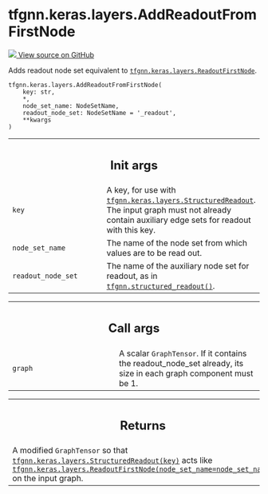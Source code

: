 # tfgnn.keras.layers.AddReadoutFromFirstNode

<!-- Insert buttons and diff -->

<a target="_blank" href="https://github.com/tensorflow/gnn/tree/master/tensorflow_gnn/keras/layers/graph_ops.py#L518-L566">
<img src="https://www.tensorflow.org/images/GitHub-Mark-32px.png" /> View source
on GitHub </a>

Adds readout node set equivalent to
<a href="../../../tfgnn/keras/layers/ReadoutFirstNode.md"><code>tfgnn.keras.layers.ReadoutFirstNode</code></a>.

<pre class="devsite-click-to-copy prettyprint lang-py tfo-signature-link">
<code>tfgnn.keras.layers.AddReadoutFromFirstNode(
    key: str,
    *,
    node_set_name: NodeSetName,
    readout_node_set: NodeSetName = &#x27;_readout&#x27;,
    **kwargs
)
</code></pre>

<!-- Placeholder for "Used in" -->

<!-- Tabular view -->

 <table class="responsive fixed orange">
<colgroup><col width="214px"><col></colgroup>
<tr><th colspan="2"><h2 class="add-link">Init args</h2></th></tr>

<tr>
<td>
<code>key</code><a id="key"></a>
</td>
<td>
A key, for use with <a href="../../../tfgnn/keras/layers/StructuredReadout.md"><code>tfgnn.keras.layers.StructuredReadout</code></a>. The input
graph must not already contain auxiliary edge sets for readout with this
key.
</td>
</tr><tr>
<td>
<code>node_set_name</code><a id="node_set_name"></a>
</td>
<td>
The name of the node set from which values are to be read
out.
</td>
</tr><tr>
<td>
<code>readout_node_set</code><a id="readout_node_set"></a>
</td>
<td>
The name of the auxiliary node set for readout,
as in <a href="../../../tfgnn/structured_readout.md"><code>tfgnn.structured_readout()</code></a>.
</td>
</tr>
</table>

<!-- Tabular view -->
 <table class="responsive fixed orange">
<colgroup><col width="214px"><col></colgroup>
<tr><th colspan="2"><h2 class="add-link">Call args</h2></th></tr>

<tr>
<td>
<code>graph</code><a id="graph"></a>
</td>
<td>
A scalar <code>GraphTensor</code>. If it contains the readout_node_set already,
its size in each graph component must be 1.
</td>
</tr>
</table>

<!-- Tabular view -->

 <table class="responsive fixed orange">
<colgroup><col width="214px"><col></colgroup>
<tr><th colspan="2"><h2 class="add-link">Returns</h2></th></tr>
<tr class="alt">
<td colspan="2">
A modified <code>GraphTensor</code> so that <a href="../../../tfgnn/keras/layers/StructuredReadout.md"><code>tfgnn.keras.layers.StructuredReadout(key)</code></a>
acts like <a href="../../../tfgnn/keras/layers/ReadoutFirstNode.md"><code>tfgnn.keras.layers.ReadoutFirstNode(node_set_name=node_set_name)</code></a>
on the input graph.
</td>
</tr>

</table>
